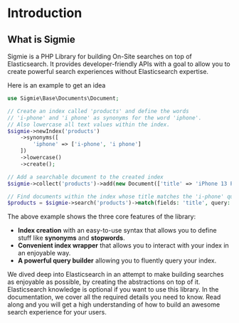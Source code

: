 
# Introduction

## What is Sigmie
Sigmie is a PHP Library for building On-Site searches on top of Elasticsearch. It provides developer-friendly APIs with a goal to allow you to create powerful search experiences without Elasticsearch expertise.

Here is an example to get an idea
```php
use Sigmie\Base\Documents\Document;

// Create an index called 'products' and define the words
// 'i-phone' and 'i phone' as synonyms for the word 'iphone'.
// Also lowercase all text values within the index.
$sigmie->newIndex('products')
    ->synonyms([
        'iphone' => ['i-phone', 'i phone']
    ])
    ->lowercase()
    ->create();

// Add a searchable document to the created index
$sigmie->collect('products')->add(new Document(['title' => 'iPhone 13 Pro']));

// Find documents within the index whose title matches the 'i-phone' query
$products = $sigmie->search('products')->match(fields: 'title', query: 'i-phone')->get();
```

The above example shows the three core features of the library:
* **Index creation** with an easy-to-use syntax that allows you to define stuff like **synonyms** and **stopwords**.
* **Convenient index wrapper** that allows you to interact with your index in an enjoyable way.
* **A powerful query builder** allowing you to fluently query your index.

We dived deep into Elasticsearch in an attempt to make building searches as enjoyable as possible, by creating the abstractions on top of it. Elasticsearch knowledge is optional if you want to use this library. In the documentation, we cover all the required details you need to know. Read along and you will get a high understanding of how to build an awesome search experience for your users.













